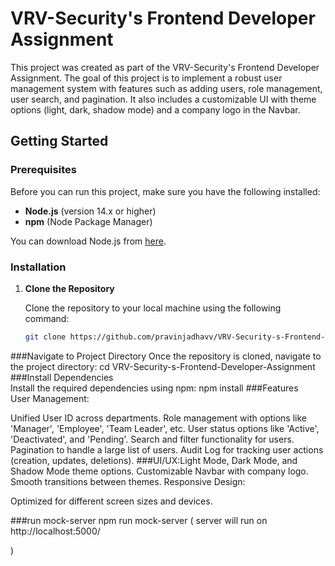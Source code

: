 # VRV-Security's Frontend Developer Assignment

This project was created as part of the VRV-Security's Frontend Developer Assignment. The goal of this project is to implement a robust user management system with features such as adding users, role management, user search, and pagination. It also includes a customizable UI with theme options (light, dark, shadow mode) and a company logo in the Navbar.

## Getting Started

### Prerequisites

Before you can run this project, make sure you have the following installed:

- **Node.js** (version 14.x or higher)
- **npm** (Node Package Manager)

You can download Node.js from [here](https://nodejs.org/).

### Installation

1. **Clone the Repository**

   Clone the repository to your local machine using the following command:

   ```bash
   git clone https://github.com/pravinjadhavv/VRV-Security-s-Frontend-Developer-Assignment.git
###Navigate to Project Directory
Once the repository is cloned, navigate to the project directory:
cd VRV-Security-s-Frontend-Developer-Assignment
###Install Dependencies   
Install the required dependencies using npm:
              npm install
###Features              
User Management:

Unified User ID across departments.
Role management with options like 'Manager', 'Employee', 'Team Leader', etc.
User status options like 'Active', 'Deactivated', and 'Pending'.
Search and filter functionality for users.
Pagination to handle a large list of users.
Audit Log for tracking user actions (creation, updates, deletions).
###UI/UX:Light Mode, Dark Mode, and Shadow Mode theme options.
Customizable Navbar with company logo.
Smooth transitions between themes.
Responsive Design:

Optimized for different screen sizes and devices.

###run mock-server 
  npm run mock-server 
  ( server will run on http://localhost:5000/
  
  )

